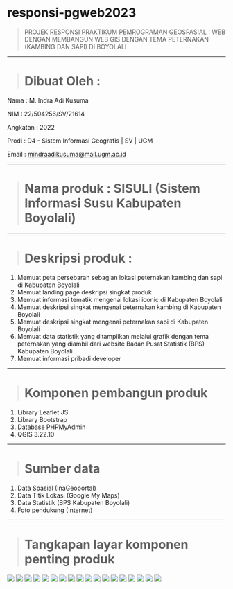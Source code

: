 # responsi-pgweb2023
>PROJEK RESPONSI PRAKTIKUM PEMROGRAMAN GEOSPASIAL : WEB DENGAN MEMBANGUN WEB GIS DENGAN TEMA PETERNAKAN (KAMBING DAN SAPI) DI BOYOLALI
___

># Dibuat Oleh :
Nama : M. Indra Adi Kusuma

NIM : 22/504256/SV/21614

Angkatan : 2022

Prodi : D4 - Sistem Informasi Geografis | SV | UGM

Email : mindraadikusuma@mail.ugm.ac.id

___

># Nama produk : SISULI (Sistem Informasi Susu Kabupaten Boyolali)

___

># Deskripsi produk : 

1. Memuat peta persebaran sebagian lokasi peternakan kambing dan sapi di Kabupaten Boyolali
2. Memuat landing page deskripsi singkat produk
3. Memuat informasi tematik mengenai lokasi iconic di Kabupaten Boyolali
4. Memuat deskripsi singkat mengenai peternakan kambing di Kabupaten Boyolali
5. Memuat deskripsi singkat mengenai peternakan sapi di Kabupaten Boyolali
6. Memuat data statistik yang ditampilkan melalui grafik dengan tema peternakan yang diambil dari website Badan Pusat Statistik (BPS) Kabupaten Boyolali
7. Memuat informasi pribadi developer

___

># Komponen pembangun produk

1. Library Leaflet JS
2. Library Bootstrap
3. Database PHPMyAdmin
4. QGIS 3.22.10

___

># Sumber data

1. Data Spasial (InaGeoportal)
2. Data Titik Lokasi (Google My Maps)
3. Data Statistik (BPS Kabupaten Boyolali)
4. Foto pendukung (Internet)


___

># Tangkapan layar komponen penting produk

<img src="assets/img/landingpage1.png">

<img src="assets/img/landingpage2.png">

<img src="assets/img/landingpage3.png">

<img src="assets/img/dropdown.png">

<img src="assets/img/desc.png">

<img src="assets/img/iconic.png">

<img src="assets/img/kambing.png">

<img src="assets/img/sapi.png">

<img src="assets/img/footer.png">

<img src="assets/img/mapnoclick.png">

<img src="assets/img/mapclick1.png">

<img src="assets/img/mapclick2.png">

<img src="assets/img/stat1.png">

<img src="assets/img/stat2.png">

<img src="assets/img/stat3.png">

<img src="assets/img/stat4.png">

<img src="assets/img/porto1.png">

<img src="assets/img/porto2.png">


